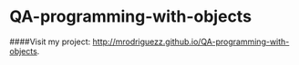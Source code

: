 # QA-programming-with-objects
####Visit my project: http://mrodriguezz.github.io/QA-programming-with-objects.
